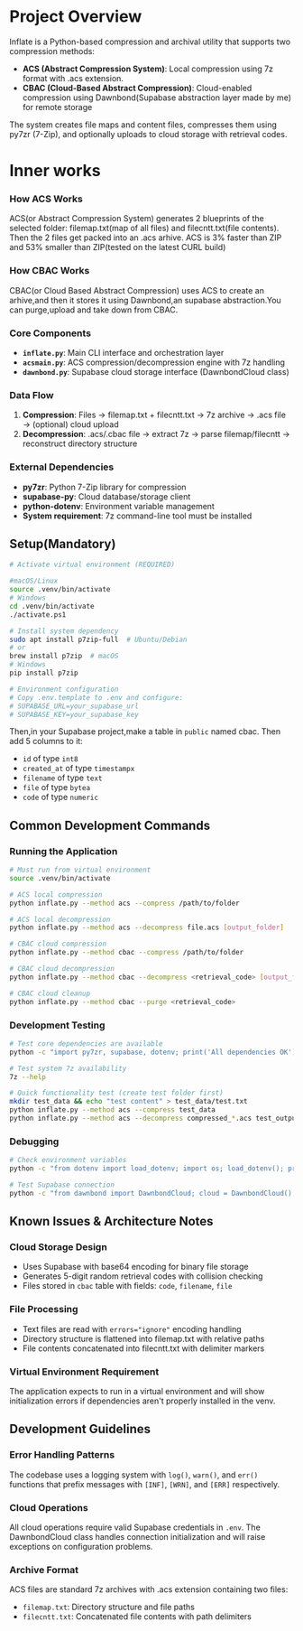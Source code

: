 
# Project Overview

Inflate is a Python-based compression and archival utility that supports two compression methods:
- **ACS (Abstract Compression System)**: Local compression using 7z format with .acs extension.
- **CBAC (Cloud-Based Abstract Compression)**: Cloud-enabled compression using Dawnbond(Supabase abstraction layer made by me) for remote storage

The system creates file maps and content files, compresses them using py7zr (7-Zip), and optionally uploads to cloud storage with retrieval codes.


# Inner works

### How ACS Works

ACS(or Abstract Compression System) generates 2 blueprints of the selected folder: filemap.txt(map of all files) and filecntt.txt(file contents). Then the 2 files get packed into an .acs arhive. ACS is 3% faster than ZIP and 53% smaller than ZIP(tested on the latest CURL build)

### How CBAC Works

CBAC(or Cloud Based Abstract Compression) uses ACS to create an arhive,and then it stores it using Dawnbond,an supabase abstraction.You can purge,upload and take down from CBAC.  


### Core Components

- **`inflate.py`**: Main CLI interface and orchestration layer
- **`acsmain.py`**: ACS compression/decompression engine with 7z handling
- **`dawnbond.py`**: Supabase cloud storage interface (DawnbondCloud class)

### Data Flow
1. **Compression**: Files → filemap.txt + filecntt.txt → 7z archive → .acs file → (optional) cloud upload
2. **Decompression**: .acs/.cbac file → extract 7z → parse filemap/filecntt → reconstruct directory structure

### External Dependencies
- **py7zr**: Python 7-Zip library for compression
- **supabase-py**: Cloud database/storage client
- **python-dotenv**: Environment variable management
- **System requirement**: 7z command-line tool must be installed

## Setup(Mandatory)

```bash
# Activate virtual environment (REQUIRED)

#macOS/Linux
source .venv/bin/activate
# Windows
cd .venv/bin/activate
./activate.ps1

# Install system dependency
sudo apt install p7zip-full  # Ubuntu/Debian
# or
brew install p7zip  # macOS
# Windows
pip install p7zip

# Environment configuration
# Copy .env.template to .env and configure:
# SUPABASE_URL=your_supabase_url
# SUPABASE_KEY=your_supabase_key
```
Then,in your Supabase project,make a table in `public` named cbac. Then add 5 columns to it:
- `id` of type `int8`
- `created_at` of type `timestampx`
- `filename` of type `text`
- `file` of type `bytea`
- `code` of type `numeric`

## Common Development Commands

### Running the Application
```bash
# Must run from virtual environment
source .venv/bin/activate

# ACS local compression
python inflate.py --method acs --compress /path/to/folder

# ACS local decompression  
python inflate.py --method acs --decompress file.acs [output_folder]

# CBAC cloud compression
python inflate.py --method cbac --compress /path/to/folder

# CBAC cloud decompression
python inflate.py --method cbac --decompress <retrieval_code> [output_folder]

# CBAC cloud cleanup
python inflate.py --method cbac --purge <retrieval_code>
```

### Development Testing
```bash
# Test core dependencies are available
python -c "import py7zr, supabase, dotenv; print('All dependencies OK')"

# Test system 7z availability
7z --help

# Quick functionality test (create test folder first)
mkdir test_data && echo "test content" > test_data/test.txt
python inflate.py --method acs --compress test_data
python inflate.py --method acs --decompress compressed_*.acs test_output
```

### Debugging
```bash
# Check environment variables
python -c "from dotenv import load_dotenv; import os; load_dotenv(); print('SUPABASE_URL:', bool(os.getenv('SUPABASE_URL')))"

# Test Supabase connection
python -c "from dawnbond import DawnbondCloud; cloud = DawnbondCloud(); print('Cloud connection OK')"
```

## Known Issues & Architecture Notes

### Cloud Storage Design
- Uses Supabase with base64 encoding for binary file storage
- Generates 5-digit random retrieval codes with collision checking
- Files stored in `cbac` table with fields: `code`, `filename`, `file`

### File Processing
- Text files are read with `errors="ignore"` encoding handling
- Directory structure is flattened into filemap.txt with relative paths
- File contents concatenated into filecntt.txt with delimiter markers

### Virtual Environment Requirement
The application expects to run in a virtual environment and will show initialization errors if dependencies aren't properly installed in the venv.

## Development Guidelines

### Error Handling Patterns
The codebase uses a logging system with `log()`, `warn()`, and `err()` functions that prefix messages with `[INF]`, `[WRN]`, and `[ERR]` respectively.

### Cloud Operations
All cloud operations require valid Supabase credentials in `.env`. The DawnbondCloud class handles connection initialization and will raise exceptions on configuration problems.

### Archive Format
ACS files are standard 7z archives with .acs extension containing two files:
- `filemap.txt`: Directory structure and file paths
- `filecntt.txt`: Concatenated file contents with path delimiters
